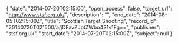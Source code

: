 {
  "date": "2014-07-20T02:15:00", 
  "open_access": false, 
  "target_url": "http://www.stsf.org.uk/", 
  "description": "", 
  "end_date": "2014-08-05T02:15:00Z", 
  "title": "Scottish Target Shooting", 
  "record_id": "20140720T021500/a/jDFavZJptZWbo431v1Fg==", 
  "publisher": "stsf.org.uk", 
  "start_date": "2014-07-20T02:15:00Z", 
  "subject": null
}

